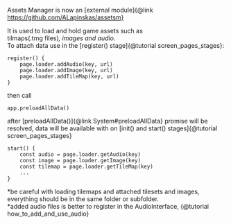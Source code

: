 Assets Manager is now an [external module]{@link https://github.com/ALapinskas/assetsm}

It is used to load and hold game assets such as\
tilmaps(.tmg files)*, images and audio*.\
To attach data use in the [register() stage]{@tutorial screen_pages_stages}:
```
register() {
    page.loader.addAudio(key, url)
    page.loader.addImage(key, url)
    page.loader.addTileMap(key, url)
}
```
then call
```
app.preloadAllData()
```
after [preloadAllData()]{@link System#preloadAllData} promise will be resolved,
data will be available with on [init() and start() stages]{@tutorial screen_pages_stages}
```
start() {
    const audio = page.loader.getAudio(key)
    const image = page.loader.getImage(key)
    const tilemap = page.loader.getTileMap(key)
    ...
}
```

*be careful with loading tilemaps and attached tilesets and images, everything should be in the same folder or subfolder.\
*added audio files is better to register in the AudioInterface, {@tutorial how_to_add_and_use_audio}